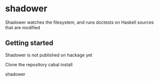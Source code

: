 # shadower

Shadower watches the filesystem, and runs doctests on Haskell sources that are modified


## Getting started

Shadower is not published on hackage yet

Clone the repository
  cabal install
  
  shadower <path to monitor>
